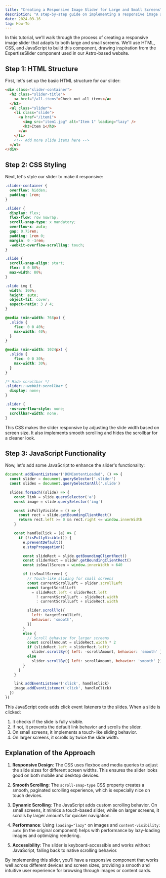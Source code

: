 ```yaml
---
title: "Creating a Responsive Image Slider for Large and Small Screens"
description: "A step-by-step guide on implementing a responsive image slider that works well on both desktop and mobile devices."
date: 2024-03-16
tag: How-To
---
```


In this tutorial, we'll walk through the process of creating a responsive image slider that adapts to both large and small screens. We'll use HTML, CSS, and JavaScript to build this component, drawing inspiration from the ExpertiseSlider component used in our Astro-based website.

## Step 1: HTML Structure

First, let's set up the basic HTML structure for our slider:

```html
<div class="slider-container">
  <h2 class="slider-title">
    <a href="/all-items">Check out all items</a>
  </h2>
  <ul class="slider">
    <li class="slide">
      <a href="/item1">
        <img src="item1.jpg" alt="Item 1" loading="lazy" />
        <h3>Item 1</h3>
      </a>
    </li>
    <!-- Add more slide items here -->
  </ul>
</div>
```

## Step 2: CSS Styling

Next, let's style our slider to make it responsive:

```css
.slider-container {
  overflow: hidden;
  padding: 1rem;
}

.slider {
  display: flex;
  flex-flow: row nowrap;
  scroll-snap-type: x mandatory;
  overflow-x: auto;
  gap: 0.75rem;
  padding: 1rem 0;
  margin: 0 -1rem;
  -webkit-overflow-scrolling: touch;
}

.slide {
  scroll-snap-align: start;
  flex: 0 0 80%;
  max-width: 80%;
}

.slide img {
  width: 100%;
  height: auto;
  object-fit: cover;
  aspect-ratio: 3 / 4;
}

@media (min-width: 768px) {
  .slide {
    flex: 0 0 40%;
    max-width: 40%;
  }
}

@media (min-width: 1024px) {
  .slide {
    flex: 0 0 30%;
    max-width: 30%;
  }
}

/* Hide scrollbar */
.slider::-webkit-scrollbar {
  display: none;
}

.slider {
  -ms-overflow-style: none;
  scrollbar-width: none;
}
```

This CSS makes the slider responsive by adjusting the slide width based on screen size. It also implements smooth scrolling and hides the scrollbar for a cleaner look.

## Step 3: JavaScript Functionality

Now, let's add some JavaScript to enhance the slider's functionality:

```javascript
document.addEventListener('DOMContentLoaded', () => {
  const slider = document.querySelector('.slider')
  const slides = document.querySelectorAll('.slide')

  slides.forEach((slide) => {
    const link = slide.querySelector('a')
    const image = slide.querySelector('img')

    const isFullyVisible = () => {
      const rect = slide.getBoundingClientRect()
      return rect.left >= 0 && rect.right <= window.innerWidth
    }

    const handleClick = (e) => {
      if (!isFullyVisible()) {
        e.preventDefault()
        e.stopPropagation()

        const slideRect = slide.getBoundingClientRect()
        const sliderRect = slider.getBoundingClientRect()
        const isSmallScreen = window.innerWidth < 640

        if (isSmallScreen) {
          // Touch-like sliding for small screens
          const currentScrollLeft = slider.scrollLeft
          const targetScrollLeft
            = slideRect.left < sliderRect.left
              ? currentScrollLeft - slideRect.width
              : currentScrollLeft + slideRect.width

          slider.scrollTo({
            left: targetScrollLeft,
            behavior: 'smooth',
          })
        }
        else {
          // Scroll behavior for larger screens
          const scrollAmount = slideRect.width * 2
          if (slideRect.left < sliderRect.left)
            slider.scrollBy({ left: -scrollAmount, behavior: 'smooth' })
          else
            slider.scrollBy({ left: scrollAmount, behavior: 'smooth' })
        }
      }
    }

    link.addEventListener('click', handleClick)
    image.addEventListener('click', handleClick)
  })
})
```

This JavaScript code adds click event listeners to the slides. When a slide is clicked:

1. It checks if the slide is fully visible.
2. If not, it prevents the default link behavior and scrolls the slider.
3. On small screens, it implements a touch-like sliding behavior.
4. On larger screens, it scrolls by twice the slide width.

## Explanation of the Approach

1. **Responsive Design**: The CSS uses flexbox and media queries to adjust the slide sizes for different screen widths. This ensures the slider looks good on both mobile and desktop devices.

2. **Smooth Scrolling**: The `scroll-snap-type` CSS property creates a smooth, paginated scrolling experience, which is especially nice on touch devices.

3. **Dynamic Scrolling**: The JavaScript adds custom scrolling behavior. On small screens, it mimics a touch-based slider, while on larger screens, it scrolls by larger amounts for quicker navigation.

4. **Performance**: Using `loading="lazy"` on images and `content-visibility: auto` (in the original component) helps with performance by lazy-loading images and optimizing rendering.

5. **Accessibility**: The slider is keyboard-accessible and works without JavaScript, falling back to native scrolling behavior.

By implementing this slider, you'll have a responsive component that works well across different devices and screen sizes, providing a smooth and intuitive user experience for browsing through images or content cards.

